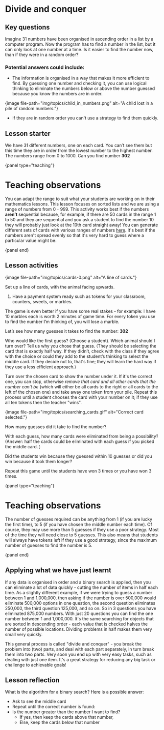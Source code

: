 # Divide and conquer

## Key questions

Imagine 31 numbers have been organised in ascending order in a list by a computer program.
Now the program has to find a number in the list, but it can only look at one number at a time.
Is it easier to find the number now, than if they were in a random order?

### Potential answers could include:

-   The information is organised in a way that makes it more efficient to find.
    By guessing one number and checking it, you can use logical thinking to eliminate the numbers below or above the number guessed because you know the numbers are in order.

{image file-path="img/topics/child_in_numbers.png" alt="A child lost in a pile of random numbers."}

-   If they are in random order you can't use a strategy to find them quickly.

## Lesson starter

We have 31 different numbers, one on each card.
You can’t see them but this time they are in order from the lowest number to the highest number.
The numbers range from 0 to 1000.
Can you find number **302**

{panel type="teaching"}

# Teaching observations

You can adapt the range to suit what your students are working on in their mathematics lessons.
This lesson focuses on sorted lists and we are using a range of numbers from 0 - 999.
This activity works best if the numbers **aren’t** sequential because, for example, if there are 50 cards in the range 1 to 50 and they are sequential and you ask a student to find the number 10 they will probably just look at the 10th card straight away!
You can generate different sets of cards with various ranges of numbers [here]('resources:resource' 'searching-cards').
It's best if the numbers aren't spread evenly so that it's very hard to guess where a particular value might be.

{panel end}

## Lesson activities

{image file-path="img/topics/cards-0.png" alt="A line of cards."}

Set up a line of cards, with the animal facing upwards.

1.  Have a payment system ready such as tokens for your classroom, counters, sweets, or marbles.

The game is even better if you have some real stakes - for example: I have 10 marbles each is worth 2 minutes of game time.
For every token you use to find the number I’m thinking of, you will lose a marble.

Let’s see how many guesses it takes to find the number: **302**

Who would like the first guess? (Choose a student).
Which animal should I turn over? Tell us why you chose that guess.
(They should be selecting the card that is exactly half way.
If they didn’t, check with the class if they agree with the choice or could they add to the student’s thinking to select the middle card.
If they decide not to, that's fine; they will learn the hard way if they use a less efficient approach.)

Turn over the chosen card to show the number under it.
If it's the correct one, you can stop, otherwise _remove that card and all other cards that the number can’t be_ (which will either be all cards to the right or all cards to the left of the chosen one) and take away one token from your pile.
Repeat this process until a student chooses the card with your number on it; if they use all ten tokens then the teacher "wins".

{image file-path="img/topics/searching_cards.gif" alt="Correct card selected."}

How many guesses did it take to find the number?

With each guess, how many cards were eliminated from being a possibility?
(Answer: half the cards could be eliminated with each guess if you picked the middle card. )

Did the students win because they guessed within 10  guesses or did you win because it took them longer?

Repeat this game until the students have won 3 times or you have won 3 times.

{panel type="teaching"}

# Teaching observations

The number of guesses required can be anything from 1 (if you are lucky the first time), to 5 (if you have chosen the middle number each time).
Of course, they may use more than 5 guesses if they use a poor strategy. Most of the time they will need close to 5 guesses.
This also means that students will always have tokens left if they use a good strategy, since the maximum number of guesses to find the number is 5.

{panel end}

## Applying what we have just learnt

If any data is organised in order and a binary search is applied, then you can eliminate a lot of data quickly - cutting the number of items in half each time.
As a slightly different example, if we were trying to guess a number between 1 and 1,000,000, then asking if the number is over 500,000 would eliminate 500,000 options in one question, the second question eliminates 250,000, the third question 125,000, and so on.
So in 3 questions you have eliminated 875,000 numbers.
With just 20 questions you can find the one number between 1 and 1,000,000.
It's the same searching for objects that are sorted in descending order - each value that is checked halves the number of possible locations.
Dividing problems in half makes them very small very quickly.

This general process is called "divide and conquer" - you break the problem into (two) parts, and deal with each part separately, in turn break them into two parts.
Very soon you end up with very easy tasks, such as dealing with just one item.
It's a great strategy for reducing any big task or challenge to achievable goals!

## Lesson reflection

What is the algorithm for a binary search? Here is a possible answer:

-   Ask to see the middle card
-   Repeat until the correct number is found:     
-   Is the number greater than the number I want to find?
    *   If yes, then keep the cards above that number,
    *   Else, keep the cards below that number
